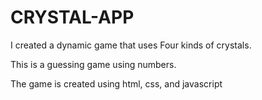 # CRYSTAL-APP

I created a dynamic game that uses Four kinds of crystals.

This is a guessing game using numbers.

The game is created using html, css, and javascript
